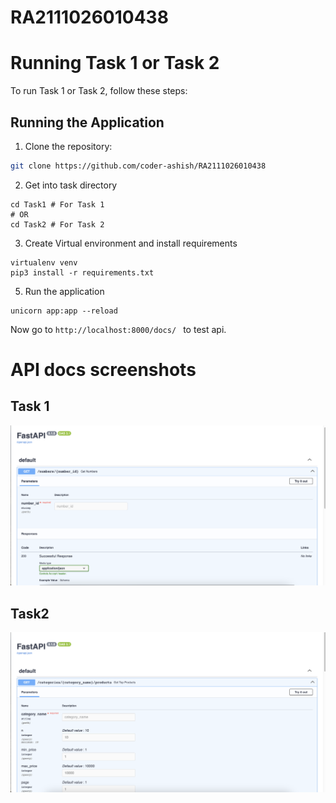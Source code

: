 # RA2111026010438

# Running Task 1 or Task 2

To run Task 1 or Task 2, follow these steps:

## Running the Application



1. Clone the repository:

```bash
git clone https://github.com/coder-ashish/RA2111026010438


```
2. Get into task directory
```
cd Task1 # For Task 1
# OR
cd Task2 # For Task 2
```


3. Create Virtual environment and install requirements
```
virtualenv venv
pip3 install -r requirements.txt

```

5. Run the application
```
unicorn app:app --reload
```

Now go to ```http://localhost:8000/docs/ ``` to test api.

# API docs screenshots
## Task 1

<img width="1465" alt="Screenshot 2024-04-03 at 7 23 27 PM" src="https://github.com/coder-ashish/RA2111026010438/blob/main/assets/task1.png">

## Task2
<img width="1465" alt="Screenshot 2024-04-03 at 7 22 14 PM" src="https://github.com/coder-ashish/RA2111026010438/blob/main/assets/task2.png">


